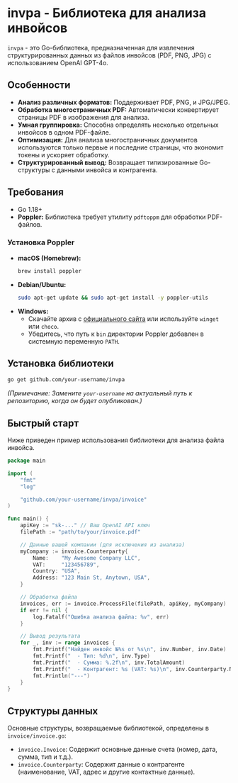 # invpa - Библиотека для анализа инвойсов

`invpa` - это Go-библиотека, предназначенная для извлечения структурированных данных из файлов инвойсов (PDF, PNG, JPG) с использованием OpenAI GPT-4o.

## Особенности

-   **Анализ различных форматов:** Поддерживает PDF, PNG, и JPG/JPEG.
-   **Обработка многостраничных PDF:** Автоматически конвертирует страницы PDF в изображения для анализа.
-   **Умная группировка:** Способна определять несколько отдельных инвойсов в одном PDF-файле.
-   **Оптимизация:** Для анализа многостраничных документов используются только первые и последние страницы, что экономит токены и ускоряет обработку.
-   **Структурированный вывод:** Возвращает типизированные Go-структуры с данными инвойса и контрагента.

## Требования

-   Go 1.18+
-   **Poppler:** Библиотека требует утилиту `pdftoppm` для обработки PDF-файлов.

### Установка Poppler

-   **macOS (Homebrew):**
    ```bash
    brew install poppler
    ```
-   **Debian/Ubuntu:**
    ```bash
    sudo apt-get update && sudo apt-get install -y poppler-utils
    ```
-   **Windows:**
    -   Скачайте архив с [официального сайта](https://poppler.freedesktop.org/) или используйте `winget` или `choco`.
    -   Убедитесь, что путь к `bin` директории Poppler добавлен в системную переменную `PATH`.

## Установка библиотеки

```bash
go get github.com/your-username/invpa
```
*(Примечание: Замените `your-username` на актуальный путь к репозиторию, когда он будет опубликован.)*

## Быстрый старт

Ниже приведен пример использования библиотеки для анализа файла инвойса.

```go
package main

import (
	"fmt"
	"log"

	"github.com/your-username/invpa/invoice"
)

func main() {
	apiKey := "sk-..." // Ваш OpenAI API ключ
	filePath := "path/to/your/invoice.pdf"

	// Данные вашей компании (для исключения из анализа)
	myCompany := invoice.Counterparty{
		Name:    "My Awesome Company LLC",
		VAT:     "123456789",
		Country: "USA",
		Address: "123 Main St, Anytown, USA",
	}

	// Обработка файла
	invoices, err := invoice.ProcessFile(filePath, apiKey, myCompany)
	if err != nil {
		log.Fatalf("Ошибка анализа файла: %v", err)
	}

	// Вывод результата
	for _, inv := range invoices {
		fmt.Printf("Найден инвойс №%s от %s\n", inv.Number, inv.Date)
		fmt.Printf("  - Тип: %d\n", inv.Type)
		fmt.Printf("  - Сумма: %.2f\n", inv.TotalAmount)
		fmt.Printf("  - Контрагент: %s (VAT: %s)\n", inv.Counterparty.Name, inv.Counterparty.VAT)
		fmt.Println("---")
	}
}
```

## Структуры данных

Основные структуры, возвращаемые библиотекой, определены в `invoice/invoice.go`:

-   `invoice.Invoice`: Содержит основные данные счета (номер, дата, сумма, тип и т.д.).
-   `invoice.Counterparty`: Содержит данные о контрагенте (наименование, VAT, адрес и другие контактные данные).
